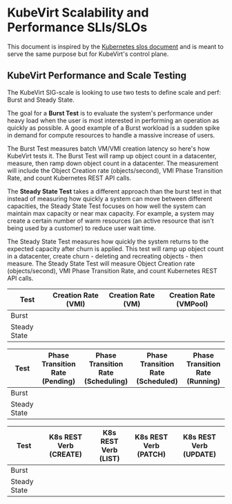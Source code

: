 # KubeVirt Scalability and Performance SLIs/SLOs

This document is inspired by the [Kubernetes slos document](https://github.com/kubernetes/community/blob/master/sig-scalability/slos/slos.md) and is meant to serve the same purpose but for KubeVirt's control plane.

## KubeVirt Performance and Scale Testing
The KubeVirt SIG-scale is looking to use two tests to define scale and perf: Burst and Steady State.

The goal for a **Burst Test** is to evaluate the system's performance under heavy load when the user is most
interested in performing an operation as quickly as possible.  A good example of a Burst workload is a sudden
spike in demand for compute resources to handle a massive increase of users.

The Burst Test measures batch VM/VMI creation latency so here's how KubeVirt tests it. The Burst Test will
ramp up object count in a datacenter, measure, then ramp down object count in a datacenter. The measurement
will include the Object Creation rate (objects/second), VMI Phase Transition Rate, and count Kubernetes REST API calls.

The **Steady State Test** takes a different approach than the burst test in that instead of measuring how quickly
a system can move between different capacities, the Steady State Test focuses on how well the system can maintain
max capacity or near max capacity.  For example, a system may create a certain number of warm resources
(an active resource that isn't being used by a customer) to reduce user wait time.

The Steady State Test measures how quickly the system returns to the expected capacity after churn is applied.
This test will ramp up object count in a datacenter, create churn - deleting and recreating objects - then measure.
The Steady State Test will measure Object Creation rate (objects/second), VMI Phase Transition Rate, and count
Kubernetes REST API calls.

| Test | Creation Rate (VMI) | Creation Rate (VM) | Creation Rate (VMPool) |
| --- | --- | --- | --- |
| Burst |  |  |  |
| Steady State |  |  |  |

| Test | Phase Transition Rate (Pending) | Phase Transition Rate (Scheduling) | Phase Transition Rate (Scheduled) | Phase Transition Rate (Running) |
| --- | --- | --- | --- | --- |
| Burst |  |  |  |  |
| Steady State |  |  |  |  |

| Test | K8s REST Verb (CREATE) | K8s REST Verb (LIST) | K8s REST Verb (PATCH) | K8s REST Verb (UPDATE) |
| --- | --- | --- | --- | --- |
| Burst |  |  |  |  |
| Steady State |  |  |  |  |
